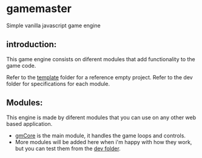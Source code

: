 # gamemaster
Simple vanilla javascript game engine

## introduction:
This game engine consists on diferent modules that add functionality to the game code.

Refer to the [template](https://github.com/silver-js/gamemaster/tree/main/template) folder for a reference empty project.
Refer to the dev folder for specifications for each module.

## Modules:
This engine is made by diferent modules that you can use on any other web based application.
- [gmCore](https://github.com/silver-js/gamemaster/tree/main/dev/gmCore) is the main module, it handles the game loops and controls.
- More modules will be added here when i'm happy with how they work, but you can test them from the [dev folder](https://github.com/silver-js/gamemaster/tree/main/dev).

